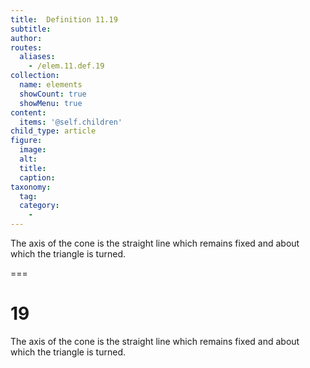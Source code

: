 ```yaml
---
title:  Definition 11.19
subtitle: 
author:
routes:
  aliases:
    - /elem.11.def.19
collection:
  name: elements
  showCount: true
  showMenu: true
content:
  items: '@self.children'
child_type: article
figure:
  image:
  alt:
  title:
  caption:
taxonomy:
  tag:
  category:
    - 
---
```


<p>The <hi rend="bold">axis of the cone</hi> is the straight line which remains fixed and about which the triangle is turned.</p>

===

<h1>19</h1>
<p>The <span class="bold">axis of the cone</span> is the straight line which remains fixed and about which the triangle is turned.</p>

